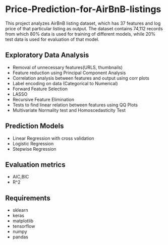 # Price-Prediction-for-AirBnB-listings

This project analyzes AirBnB listing dataset, which has 37 features and log price of that particular listing as output. The dataset contains 74,112 records from which 80% data is used for training of different models, while 20% test data is used for evaluation of that model. 

## Exploratory Data Analysis 

* Removal of unnecessary features(URLS, thumbnails)
* Feature reduction using Principal Component Analysis
* Correlation analysis between features and output using corr plots
* Label encoding on data (Categorical to Numerical)
* Forward Feature Selection
* LASSO 
* Recursive Feature Elimination
* Tests to find linear relation between features using QQ Plots
* Multivariate Normality test and Homoscedasticity Test

## Prediction Models
* Linear Regression with cross validation
* Logistic Regression
* Stepwise Regression


## Evaluation metrics
* AIC,BIC
* R^2

## Requirements

* sklearn
* keras
* matplotlib
* tensorflow
* numpy
* pandas
